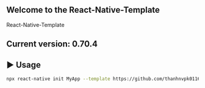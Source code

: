 ## Welcome to the React-Native-Template
React-Native-Template

## Current version: 0.70.4

## :arrow_forward: Usage

```sh
npx react-native init MyApp --template https://github.com/thanhnvpk01168/React-Native-Template.git
```
